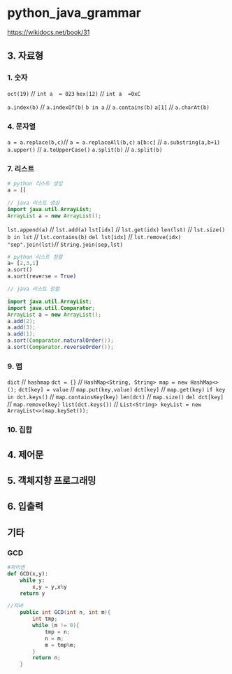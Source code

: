 # python_java_grammar

https://wikidocs.net/book/31

## 3. 자료형
### 1. 숫자
```oct(19)``` // ```int a  = 023```
```hex(12)``` // ```int a  =0xC```

```a.index(b)``` // ```a.indexOf(b)```
```b in a``` // ```a.contains(b)```
```a[1]``` // ```a.charAt(b)```
### 4. 문자열
```a = a.replace(b,c)```//	```a = a.replaceAll(b,c)```
```a[b:c]``` // ```a.substring(a,b+1)```
```a.upper()``` // ```a.toUpperCase()```
```a.split(b)``` // ```a.split(b)```
### 7. 리스트
```python
# python 리스트 생성
a = []
```
```java
// java 리스트 생성
import java.util.ArrayList;
ArrayList a = new ArrayList();
```
```lst.append(a)``` // ```lst.add(a)```
```lst[idx]``` // ```lst.get(idx)```
```len(lst)``` // ```lst.size()```
```b in lst``` // ```lst.contains(b)```
```del lst[idx]``` // ```lst.remove(idx)```
``` "sep".join(lst)```// ```String.join(sep,lst)```
```python
# python 리스트 정렬
a= [2,3,1]
a.sort()
a.sort(reverse = True)
```
```java
// java 리스트 정렬

import java.util.ArrayList;
import java.util.Comparator;
ArrayList a = new ArrayList();
a.add(2);
a.add(3);
a.add(1);
a.sort(Comparator.naturalOrder());
a.sort(Comparator.reverseOrder());
```


### 9. 맵
`dict` // `hashmap`
`dct = {}` // `HashMap<String, String> map = new HashMap<>();`
`dct[key] = value` // `map.put(key,value)`
`dct[key]` // `map.get(key)`
`if key in dct.keys()` // `map.containsKey(key)`
`len(dct)` // `map.size()`
`del dct[key]` // `map.remove(key)`
`list(dct.keys())` // `List<String> keyList = new ArrayList<>(map.keySet());`

### 10. 집합


## 4. 제어문

## 5. 객체지향 프로그래밍

## 6. 입출력


## 기타
### GCD
```python
#파이썬
def GCD(x,y):
    while y:
        x,y = y,x%y
    return y
```
```java
//자바
    public int GCD(int n, int m){ 
        int tmp;        
        while (m != 0){
            tmp = n;
            n = m;
            m = tmp%m;
        }
        return n;
    }
```
